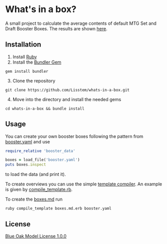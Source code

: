 # What's in a box?
A small project to calculate the average contents of default MTG Set and Draft Booster Boxes.
The results are shown [here](boxes.md).

## Installation
1. Install [Ruby](https://www.ruby-lang.org/en/documentation/installation/)
2. Install the [Bundler Gem](https://bundler.io/)
```
gem install bundler
```
3. Clone the repository
```
git clone https://github.com/Lisstem/whats-in-a-box.git
```
4. Move into the directory and install the needed gems
```
cd whats-in-a-box && bundle install
```
## Usage
You can create your own booster boxes following the pattern from [booster.yaml](booster.yaml) and use
```ruby
require_relative 'booster_data'

boxes = load_file('booster.yaml')
puts boxes.inspect
```
to load the data (and print it).

To create overviews you can use the simple [template compiler](template_compiler.rb).
An example is given by [compile_template.rb](compile_template.rb).

To create the [boxes.md](boxes.md) run
```
ruby compile_template boxes.md.erb booster.yaml
```
## License
[Blue Oak Model License 1.0.0](LICENSE.md)
